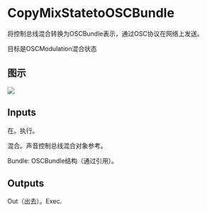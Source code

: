 # CopyMixStatetoOSCBundle

将控制总线混合转换为OSCBundle表示，通过OSC协议在网络上发送。

目标是OSCModulation混合状态

## 图示

![]($-20221218-18060577.png)

## Inputs

在。执行。

混合。声音控制总线混合对象参考。

Bundle: OSCBundle结构（通过引用）。 

## Outputs

Out（出去）。Exec.
